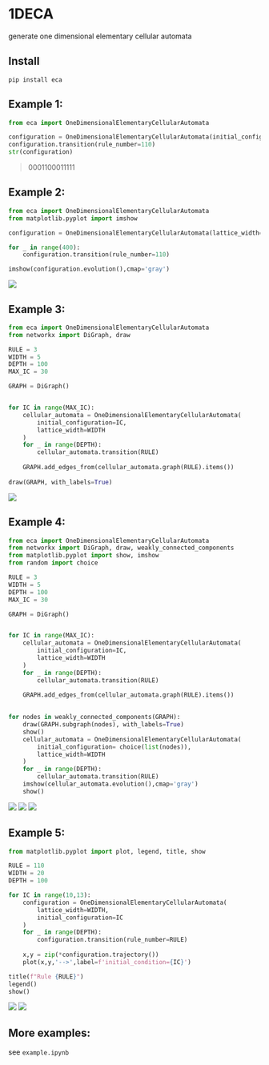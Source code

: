 # 1DECA
generate one dimensional elementary cellular automata


## Install
`pip install eca`

## Example 1: 

```python
from eca import OneDimensionalElementaryCellularAutomata

configuration = OneDimensionalElementaryCellularAutomata(initial_configuration="0000100001011")
configuration.transition(rule_number=110)
str(configuration)
```
> 0001100011111


## Example 2:

```python
from eca import OneDimensionalElementaryCellularAutomata
from matplotlib.pyplot import imshow

configuration = OneDimensionalElementaryCellularAutomata(lattice_width=1000)

for _ in range(400):
    configuration.transition(rule_number=110)

imshow(configuration.evolution(),cmap='gray')
```
![](images/rule110.png)

## Example 3: 

```python
from eca import OneDimensionalElementaryCellularAutomata
from networkx import DiGraph, draw

RULE = 3
WIDTH = 5
DEPTH = 100
MAX_IC = 30

GRAPH = DiGraph()


for IC in range(MAX_IC):
    cellular_automata = OneDimensionalElementaryCellularAutomata(
        initial_configuration=IC,
        lattice_width=WIDTH
    )
    for _ in range(DEPTH):
        cellular_automata.transition(RULE)
    
    GRAPH.add_edges_from(cellular_automata.graph(RULE).items())
    
draw(GRAPH, with_labels=True)
```
![](images/rule3attractorbasin.png)

## Example 4:

```python
from eca import OneDimensionalElementaryCellularAutomata
from networkx import DiGraph, draw, weakly_connected_components
from matplotlib.pyplot import show, imshow
from random import choice

RULE = 3
WIDTH = 5
DEPTH = 100
MAX_IC = 30

GRAPH = DiGraph()


for IC in range(MAX_IC):
    cellular_automata = OneDimensionalElementaryCellularAutomata(
        initial_configuration=IC,
        lattice_width=WIDTH
    )
    for _ in range(DEPTH):
        cellular_automata.transition(RULE)
    
    GRAPH.add_edges_from(cellular_automata.graph(RULE).items())
    

for nodes in weakly_connected_components(GRAPH):
    draw(GRAPH.subgraph(nodes), with_labels=True)
    show()
    cellular_automata = OneDimensionalElementaryCellularAutomata(
        initial_configuration= choice(list(nodes)),
        lattice_width=WIDTH
    )
    for _ in range(DEPTH):
        cellular_automata.transition(RULE)
    imshow(cellular_automata.evolution(),cmap='gray')
    show()
```

![](images/rule3attractorbasin1.png)
![](images/rule3attractorbasin2.png)
![](images/rule3attractorbasin3.png)

## Example 5: 
```python
from matplotlib.pyplot import plot, legend, title, show

RULE = 110
WIDTH = 20
DEPTH = 100

for IC in range(10,13):
    configuration = OneDimensionalElementaryCellularAutomata(
        lattice_width=WIDTH, 
        initial_configuration=IC
    )
    for _ in range(DEPTH):
        configuration.transition(rule_number=RULE)
    
    x,y = zip(*configuration.trajectory())
    plot(x,y,'-->',label=f'initial_condition={IC}')

title(f"Rule {RULE}")
legend()
show()

```
![](images/rule110_sensitiveIC.png)
![](images/rule110ics.png)

## More examples:
see `example.ipynb`
